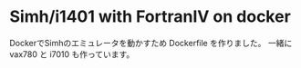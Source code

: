 # Simh/i1401 with FortranIV on docker

DockerでSimhのエミュレータを動かすため Dockerfile を作りました。
一緒に vax780 と i7010 も作っています。
